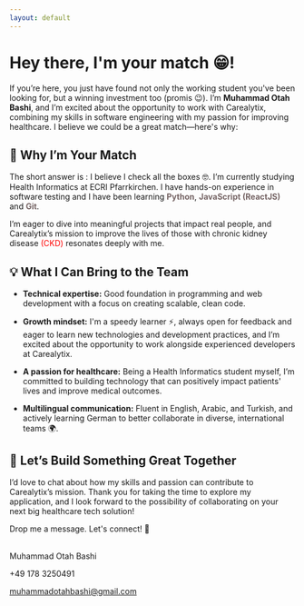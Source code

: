 ```yaml
---
layout: default
---
```


# Hey there, I'm your match 😁!

If you’re here, you just have found not only the working student you've been looking for, but a winning investment too (promis 😉). I’m <strong>Muhammad Otah Bashi</strong>, and I’m excited about the opportunity to work with Carealytix, combining my skills in software engineering with my passion for improving healthcare. I believe we could be a great match—here's why:

## 🚀 Why I’m Your Match

The short answer is : I believe I check all the boxes 🤓.  I’m currently studying Health Informatics at ECRI Pfarrkirchen. I have hands-on experience in software testing and I have been learning <span style="color:#756464; font-weight:bold">Python</span>, <span style="color:#756464; font-weight:bold">JavaScript (ReactJS)</span> and <span style="color:#756464; font-weight:bold">Git</span>.

I’m eager to dive into meaningful projects that impact real people, and Carealytix’s mission to improve the lives of those with chronic kidney disease <span style="color:red">(CKD)</span> resonates deeply with me.

## 💡 What I Can Bring to the Team

* **Technical expertise:** Good foundation in programming and web development with a focus on creating scalable, clean code.

* **Growth mindset:** I'm a speedy learner ⚡, always open for feedback and eager to learn new technologies and development practices, and I’m excited about the opportunity to work alongside experienced developers at Carealytix.

* **A passion for healthcare:** Being a Health Informatics student myself, I’m committed to building technology that can positively impact patients' lives and improve medical outcomes.

* **Multilingual communication:** Fluent in English, Arabic, and Turkish, and actively learning German to better collaborate in diverse, international teams 🌍.


## 🤝 Let’s Build Something Great Together
I’d love to chat about how my skills and passion can contribute to Carealytix’s mission. Thank you for taking the time to explore my application, and I look forward to the possibility of collaborating on your next big healthcare tech solution!

Drop me a message. Let's connect! 🤩

<br/>
Muhammad Otah Bashi

+49 178 3250491

muhammadotahbashi@gmail.com


<!-- ![Octocat](https://github.githubassets.com/images/icons/emoji/octocat.png) -->
